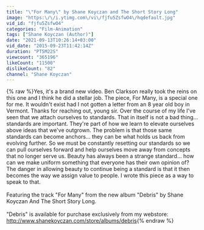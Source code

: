 ```yaml
---
title: "\"For Many\" by Shane Koyczan and The Short Story Long"
image: "https:\/\/i.ytimg.com\/vi\/fjfu5ZsfwO4\/hqdefault.jpg"
vid_id: "fjfu5ZsfwO4"
categories: "Film-Animation"
tags: ["Shane Koyczan (Author)"]
date: "2021-09-13T10:26:14+03:00"
vid_date: "2015-09-23T11:42:14Z"
duration: "PT5M22S"
viewcount: "365196"
likeCount: "11500"
dislikeCount: "82"
channel: "Shane Koyczan"
---
```

{% raw %}Yes, it's a brand new video. Ben Clarkson really took the reins on this one and I think he did a stellar job. The piece, For Many, is a special one for me. It wouldn't exist had I not gotten a letter from an 8 year old boy in Vermont. Thanks for reaching out, young sir. Over the course of my life I've seen that we attach ourselves to standards. That in itself is not a bad thing... standards are important. They're part of how we learn to elevate ourselves above ideas that we've outgrown. The problem is that those same standards can become anchors... they can be what holds us back from evolving further. So we must be constantly resetting our standards so we can pull ourselves forward and help ourselves move away from concepts that no longer serve us. Beauty has always been a strange standard... how can we make uniform something that everyone has their own opinion of? The danger in allowing beauty to continue being a standard is that it then becomes the way we assign value to people. I wrote this piece as a way to speak to that.<br /><br />Featuring the track &quot;For Many&quot; from the new album &quot;Debris&quot; by Shane Koyczan And The Short Story Long.<br /><br />&quot;Debris&quot; is available for purchase exclusively from my webstore: <a rel="nofollow" target="blank" href="http://www.shanekoyczan.com/store/albums/debris">http://www.shanekoyczan.com/store/albums/debris</a>{% endraw %}
